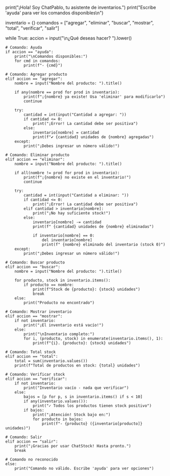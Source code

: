 print("¡Hola! Soy ChatPablo, tu asistente de inventarios.")
print("Escribe 'ayuda' para ver los comandos disponibles\n")

inventario = {}
comandos = ["agregar", "eliminar", "buscar", "mostrar", "total", "verificar", "salir"]

while True:
    accion = input("\n¿Qué deseas hacer? ").lower()
    
    # Comando: Ayuda
    if accion == "ayuda":
        print("\nComandos disponibles:")
        for cmd in comandos:
            print(f"- {cmd}")
    
    # Comando: Agregar producto
    elif accion == "agregar":
        nombre = input("Nombre del producto: ").title()
        
        if any(nombre == prod for prod in inventario):
            print(f"¡{nombre} ya existe! Usa 'eliminar' para modificarlo")
            continue
            
        try:
            cantidad = int(input("Cantidad a agregar: "))
            if cantidad <= 0:
                print("¡Error! La cantidad debe ser positiva")
            else:
                inventario[nombre] = cantidad
                print(f"✔ {cantidad} unidades de {nombre} agregadas")
        except:
            print("¡Debes ingresar un número válido!")
    
    # Comando: Eliminar producto
    elif accion == "eliminar":
        nombre = input("Nombre del producto: ").title()
        
        if all(nombre != prod for prod in inventario):
            print(f"¡{nombre} no existe en el inventario!")
            continue
            
        try:
            cantidad = int(input("Cantidad a eliminar: "))
            if cantidad <= 0:
                print("¡Error! La cantidad debe ser positiva")
            elif cantidad > inventario[nombre]:
                print("¡No hay suficiente stock!")
            else:
                inventario[nombre] -= cantidad
                print(f" {cantidad} unidades de {nombre} eliminadas")
                
                if inventario[nombre] == 0:
                    del inventario[nombre]
                    print(f" {nombre} eliminado del inventario (stock 0)")
        except:
            print("¡Debes ingresar un número válido!")
    
    # Comando: Buscar producto
    elif accion == "buscar":
        nombre = input("Nombre del producto: ").title()
        
        for producto, stock in inventario.items():
            if producto == nombre:
                print(f"Stock de {producto}: {stock} unidades")
                break
        else:
            print("Producto no encontrado")
    
    # Comando: Mostrar inventario
    elif accion == "mostrar":
        if not inventario:
            print("¡El inventario está vacío!")
        else:
            print("\nInventario completo:")
            for i, (producto, stock) in enumerate(inventario.items(), 1):
                print(f"{i}. {producto}: {stock} unidades")
    
    # Comando: Total stock
    elif accion == "total":
        total = sum(inventario.values())
        print(f"Total de productos en stock: {total} unidades")
    
    # Comando: Verificar stock
    elif accion == "verificar":
        if not inventario:
            print("Inventario vacío - nada que verificar")
        else:
            bajos = [p for p, s in inventario.items() if s < 10]
            if any(inventario.values()):
                print("✓ Todos los productos tienen stock positivo")
            if bajos:
                print("¡Atención! Stock bajo en:")
                for producto in bajos:
                    print(f"- {producto} ({inventario[producto]} unidades)")
    
    # Comando: Salir
    elif accion == "salir":
        print("¡Gracias por usar ChatStock! Hasta pronto.")
        break
    
    # Comando no reconocido
    else:
        print("Comando no válido. Escribe 'ayuda' para ver opciones")
